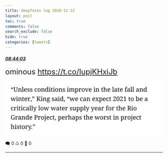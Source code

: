 ```yaml
---
title: deepfates log 2020-11-12
layout: post
toc: true
comments: false
search_exclude: false
hide: true
categories: [tweets]
---
```



#### <a href = "https://twitter.com/deepfates/status/1326913655808667648">*08:44:03*</a>

<font size="5">ominous  https://t.co/IupjKHxiJb</font>

![image from twitter](/images/from_twitter/Emok8AaXUAALqyv.jpg)


🗨️ 0 ♺ 0 🤍  0   

---
    
            


